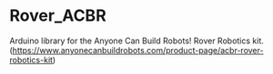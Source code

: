 # Rover_ACBR
Arduino library for the Anyone Can Build Robots! Rover Robotics kit. (https://www.anyonecanbuildrobots.com/product-page/acbr-rover-robotics-kit)
